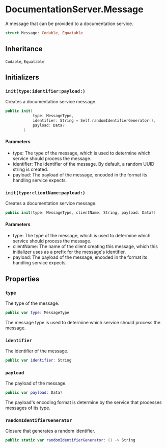 # DocumentationServer.Message

A message that can be provided to a documentation service.

``` swift
struct Message: Codable, Equatable 
```

## Inheritance

`Codable`, `Equatable`

## Initializers

### `init(type:identifier:payload:)`

Creates a documentation service message.

``` swift
public init(
            type: MessageType,
            identifier: String = Self.randomIdentifierGenerator(),
            payload: Data?
        ) 
```

#### Parameters

  - type: The type of the message, which is used to determine which service should process the message.
  - identifier: The identifier of the message. By default, a random UUID string is created.
  - payload: The payload of the message, encoded in the format its handling service expects.

### `init(type:clientName:payload:)`

Creates a documentation service message.

``` swift
public init(type: MessageType, clientName: String, payload: Data?) 
```

#### Parameters

  - type: The type of the message, which is used to determine which service should process the message.
  - clientName: The name of the client creating this message, which this initializer uses as a prefix for the message's identifier.
  - payload: The payload of the message, encoded in the format its handling service expects.

## Properties

### `type`

The type of the message.

``` swift
public var type: MessageType
```

The message type is used to determine which service should process the message.

### `identifier`

The identifier of the message.

``` swift
public var identifier: String
```

### `payload`

The payload of the message.

``` swift
public var payload: Data?
```

The payload's encoding format is determine by the service that processes messages of its type.

### `randomIdentifierGenerator`

Closure that generates a random identifier.

``` swift
public static var randomIdentifierGenerator: () -> String 
```
